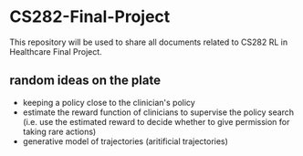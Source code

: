 # CS282-Final-Project
This repository will be used to share all documents related to CS282 RL in Healthcare Final Project.

## random ideas on the plate
- keeping a policy close to the clinician's policy
- estimate the reward function of clinicians to supervise the policy search (i.e. use the estimated reward to decide whether to give permission for taking rare actions)
- generative model of trajectories (aritificial trajectories)
